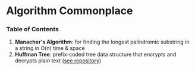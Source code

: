 # Algorithm Commonplace
### Table of Contents
1. **Manacher's Algorithm**: for finding the longest palindromic substring in a string in O(n) time & space
2. **Huffman Tree**: prefix-coded tree data structure that encrypts and decrypts plain text ([see repository](https://github.com/alainakafkes/huffmantree))
